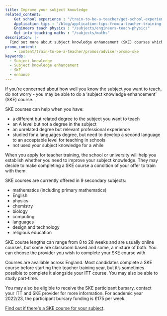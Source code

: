 ```yaml
---
title: Improve your subject knowledge
related_content:
    Get school experience : "/train-to-be-a-teacher/get-school-experience"
    Application tips : "/blog/application-tips-from-a-teacher-training-provider"
    Engineers teach physics : "/subjects/engineers-teach-physics"
    Get into teaching maths : "/subjects/maths"
description: |-
  Find out more about subject knowledge enhancement (SKE) courses which will help you brush up the subject you want to teach.
promo_content:
    - content/train-to-be-a-teacher/promos/adviser-promo-ske
keywords:
  - Subject knowledge
  - Subject knowledge enhancement
  - SKE
  - enhance
---
```


If you’re concerned about how well you know the subject you want to teach, do not worry - you may be able to do a ‘subject knowledge enhancement’ (SKE) course.

SKE courses can help when you have:

- a different but related degree to the subject you want to teach
- an A level but not a degree in the subject
- an unrelated degree but relevant professional experience
- studied for a languages degree, but need to develop a second language to an acceptable level for teaching in schools
- not used your subject knowledge for a while

When you apply for teacher training, the school or university will help you establish whether you need to improve your subject knowledge. They may decide to make completing a SKE course a condition of your offer to train with them.

SKE courses are currently offered in 9 secondary subjects:  

- mathematics (including primary mathematics) 
- English 
- physics 
- chemistry 
- biology 
- computing 
- languages 
- design and technology  
- religious education

SKE course lengths can range from 8 to 28 weeks and are usually online courses, but some are classroom based and some, a mixture of both. You can choose the provider you wish to complete your SKE course with. 

Courses are available across England. Most candidates complete a SKE course before starting their teacher training year, but it’s sometimes possible to complete it alongside your ITT course. You may also be able to study part-time.

You may also be eligible to receive the SKE participant bursary, contact your ITT and SKE provider for more information. For academic year 2022/23, the participant bursary funding is £175 per week.

[Find out if there's a SKE course for your subject](https://www.gov.uk/government/publications/subject-knowledge-enhancement-course-directory/subject-knowledge-enhancement-ske-course-directory).
